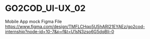 # GO2COD_UI-UX_02

Mobile App mock 
Figma File  https://www.figma.com/design/TMFLCHqo5U5hARl21EYAEz/go2cod-internship?node-id=10-7&p=f&t=U1sN3zso6G5dqBIi-0

